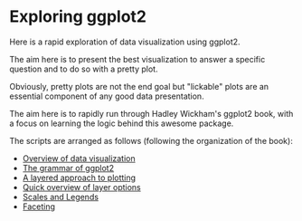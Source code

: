 # Exploring ggplot2

Here is a rapid exploration of data visualization using ggplot2.

The aim here is to present the best visualization to answer a specific question and to do so with a pretty plot.

Obviously, pretty plots are not the end goal but "lickable" plots are an essential component of any good data presentation. 

The aim here is to rapidly run through Hadley Wickham's ggplot2 book, with a focus on learning the logic behind this awesome package.

The scripts are arranged as follows (following the organization of the book):

- [Overview of data visualization](DataVisOverview.md)
- [The grammar of ggplot2](TheGrammar.md)
- [A layered approach to plotting](PeelTheOnion.md)
- [Quick overview of layer options](PlotTools.md)
- [Scales and Legends](ScalesandLegends.md)
- [Faceting](Facets.md)